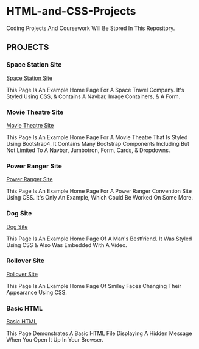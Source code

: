 # HTML-and-CSS-Projects
Coding Projects And Coursework Will Be Stored In This Repository.

<h2>PROJECTS</h2>

<h3>Space Station Site</h3>

[Space Station Site](https://github.com/MJ231/HTML-and-CSS-Projects/blob/3e19e0d352209df3dba62a10818f6791eaadab69/Project/index.html)

This Page Is An Example Home Page For A Space Travel Company. It's Styled Using CSS, & Contains A Navbar, Image Containers, & A Form.

<h3>Movie Theatre Site</h3>

[Movie Theatre Site](https://github.com/MJ231/HTML-and-CSS-Projects/blob/0a3ddbe7cbe6f1edb989ddea32cf5dc76e46138b/Bootstrap4_Project/academy_cinemas.html)

This Page Is An Example Home Page For A Movie Theatre That Is Styled Using Bootstrap4. It Contains Many Bootstrap Components Including But Not Limited To A Navbar, Jumbotron, Form, Cards, & Dropdowns.

<h3>Power Ranger Site</h3>

[Power Ranger Site](https://github.com/MJ231/HTML-and-CSS-Projects/blob/0c0e40146b80c08e9bf5ff339c088fd65aeeaaee/One-Page%20Website/one_page_website.html)

This Page Is An Example Home Page For A Power Ranger Convention Site Using CSS. It's Only An Example, Which Could Be Worked On Some More.

<h3>Dog Site</h3>

[Dog Site](https://github.com/MJ231/HTML-and-CSS-Projects/blob/62daa14a8f56246ff6307e3431b00c4b4564cdc6/Assignment.html)

This Page Is An Example Home Page Of A Man's Bestfriend. It Was Styled Using CSS & Also Was Embedded With A Video.

<h3>Rollover Site</h3>

[Rollover Site](https://github.com/MJ231/HTML-and-CSS-Projects/blob/182b21eb8137881478dc0e70a11927b5e70bc16c/Project/basic_css_demo_1.html)

This Page Is An Example Home Page Of Smiley Faces Changing Their Appearance Using CSS.

<h3>Basic HTML</h3>

[Basic HTML](https://github.com/MJ231/HTML-and-CSS-Projects/blob/82acbb8bcf344cee3d5328f7734db09c14b68b9e/Basic_HTML_and_Javascript_1/Basic_HTML_1.html)

This Page Demonstrates A Basic HTML File Displaying A Hidden Message When You Open It Up In Your Browser. 
